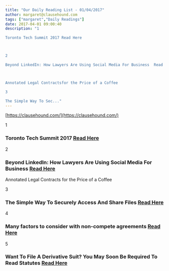 ```yaml
---
title: "Our Daily Reading List - 01/04/2017"
author: margaret@clausehound.com
tags: ["margaret","Daily Readings"]
date: 2017-04-01 09:00:40
description: "1

Toronto Tech Summit 2017 Read Here



2

Beyond LinkedIn: How Lawyers Are Using Social Media For Business  Read Here



Annotated Legal Contractsfor the Price of a Coffee

3

The Simple Way To Sec..."
---
```


[https://clausehound.com/](https://clausehound.com/)

1

### Toronto Tech Summit 2017 [Read Here](https://www.eventbrite.ca/e/toronto-tech-summit-2017-tickets-31231324733)

2

### Beyond LinkedIn: How Lawyers Are Using Social Media For Business  [Read Here](https://goo.gl/Leaida)

Annotated Legal Contracts
for the Price of a Coffee

3

### The Simple Way To Securely Access And Share Files  [Read Here](https://goo.gl/q4D3Uv)

4

### Many factors to consider with non-compete agreements  [Read Here](https://goo.gl/k55Htl)

5

### Want To File A Derivative Suit? You May Soon Be Required To Read Statutes  [Read Here](https://goo.gl/ss11Bo)